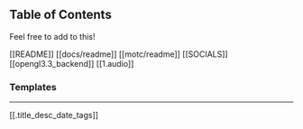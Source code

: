 ## Table of Contents
Feel free to add to this!

[[README]]
[[docs/readme]]
[[motc/readme]]
[[SOCIALS]]
[[opengl3.3_backend]]
[[1.audio]]

### Templates
***

[[.title_desc_date_tags]]